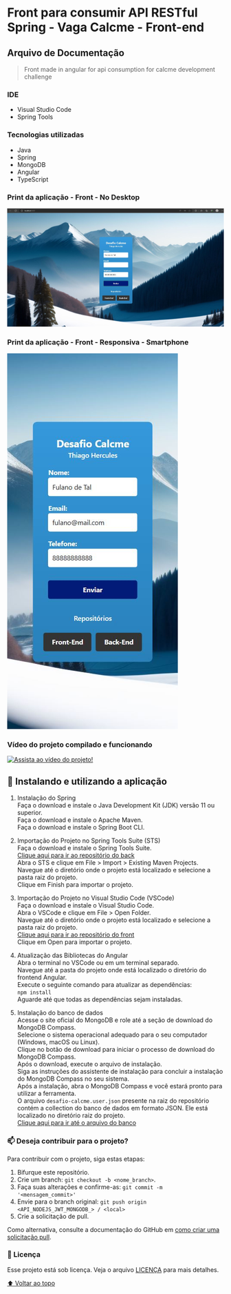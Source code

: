 <h1>Front para consumir API RESTful Spring - Vaga Calcme - Front-end</h1>
<h2> Arquivo de Documentação </h2>

> Front made in angular for api consumption for calcme development challenge

### IDE
- Visual Studio Code
- Spring Tools

### Tecnologias utilizadas
- Java
- Spring 
- MongoDB
- Angular
- TypeScript

### Print da aplicação - Front - No Desktop
![Print Desktop](img-video-projeto/print1.JPG) <br>

### Print da aplicação - Front - Responsiva - Smartphone
![Print Responsivo](img-video-projeto/print2.JPG)

### Vídeo do projeto compilado e funcionando
[![Assista ao vídeo do projeto!](https://img.youtube.com/vi/Pk9OQ6mcJWg/0.jpg)](https://youtu.be/Pk9OQ6mcJWg)

## 🚀 Instalando e utilizando a aplicação

1. Instalação do Spring <br>
Faça o download e instale o Java Development Kit (JDK) versão 11 ou superior. <br>
Faça o download e instale o Apache Maven.<br>
Faça o download e instale o Spring Boot CLI. <br>

2. Importação do Projeto no Spring Tools Suite (STS) <br>
Faça o download e instale o Spring Tools Suite. <br>
[Clique aqui para ir ao repositório do back](https://github.com/Thercules/api-spring-mongodb-calcme)<br>
Abra o STS e clique em File > Import > Existing Maven Projects. <br>
Navegue até o diretório onde o projeto está localizado e selecione a pasta raiz do projeto. <br>
Clique em Finish para importar o projeto. <br> 

3. Importação do Projeto no Visual Studio Code (VSCode) <br>
Faça o download e instale o Visual Studio Code. <br>
Abra o VSCode e clique em File > Open Folder. <br>
Navegue até o diretório onde o projeto está localizado e selecione a pasta raiz do projeto. <br>
[Clique aqui para ir ao repositório do front](https://github.com/Thercules/front-api-spring-mongodb-calcme)<br>
Clique em Open para importar o projeto. <br> 

4. Atualização das Bibliotecas do Angular <br>
Abra o terminal no VSCode ou em um terminal separado. <br>
Navegue até a pasta do projeto onde está localizado o diretório do frontend Angular. <br>
Execute o seguinte comando para atualizar as dependências: <br>
`npm install` <br>
Aguarde até que todas as dependências sejam instaladas. <br>

5.	Instalação do banco de dados <br>
Acesse o site oficial do MongoDB e role até a seção de download do MongoDB Compass. <br>
Selecione o sistema operacional adequado para o seu computador (Windows, macOS ou Linux). <br>
Clique no botão de download para iniciar o processo de download do MongoDB Compass. <br>
Após o download, execute o arquivo de instalação. <br>
Siga as instruções do assistente de instalação para concluir a instalação do MongoDB Compass no seu sistema. <br>
Após a instalação, abra o MongoDB Compass e você estará pronto para utilizar a ferramenta.  <br>
O arquivo `desafio-calcme.user.json` presente na raiz do repositório contém a collection do banco de dados em formato JSON. Ele está localizado no diretório raiz do projeto. <br>
[Clique aqui para ir até o arquivo do banco](https://github.com/Thercules/api-spring-mongodb-calcme/blob/master/desafio-calcme.user.json)

### 📫 Deseja contribuir para o projeto?
Para contribuir com o projeto, siga estas etapas:

1. Bifurque este repositório.
2. Crie um branch: `git checkout -b <nome_branch>`.
3. Faça suas alterações e confirme-as: `git commit -m '<mensagem_commit>'`
4. Envie para o branch original: `git push origin <API_NODEJS_JWT_MONGODB_> / <local>`
5. Crie a solicitação de pull.

Como alternativa, consulte a documentação do GitHub em [como criar uma solicitação pull](https://help.github.com/en/github/collaborating-with-issues-and-pull-requests/creating-a-pull-request).

### 📝 Licença

Esse projeto está sob licença. Veja o arquivo [LICENÇA](LICENSE.md) para mais detalhes.

[⬆ Voltar ao topo](#api-spring-mongodb-calcme)<br>







